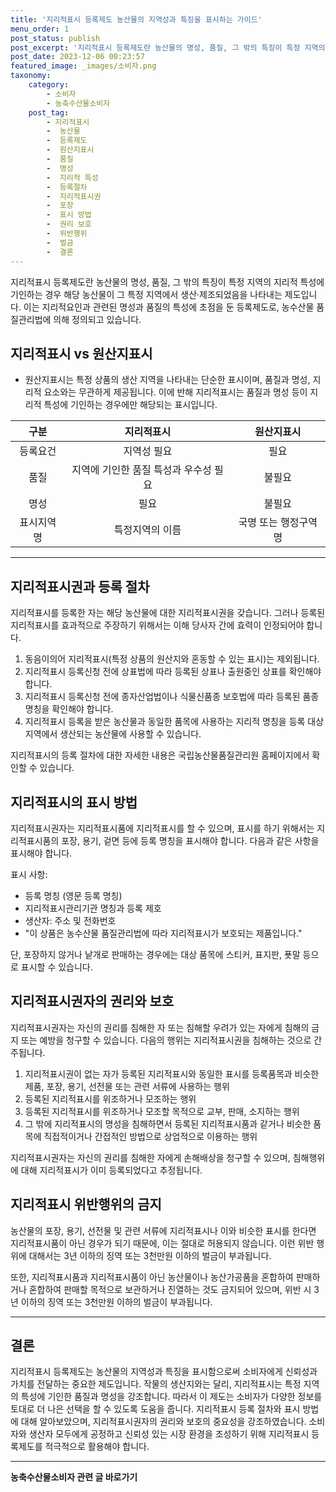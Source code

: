```yaml
---
title: '지리적표시 등록제도 농산물의 지역성과 특징을 표시하는 가이드'
menu_order: 1
post_status: publish
post_excerpt: '지리적표시 등록제도란 농산물의 명성, 품질, 그 밖의 특징이 특정 지역의 지리적 특성에 기인하는 경우 해당 농산물이 그 특정 지역에서 생산 제조되었음을 나타내는 제도입니다. 이는 지리적요인과 관련된 명성과 품질의 특성에 초점을 둔 등록제도로, 농수산물 품질관리법에 의해 정의되고 있습니다.'
post_date: 2023-12-06 00:23:57
featured_image: _images/소비자.png
taxonomy:
    category:
        - 소비자
        - 농축수산물소비자
    post_tag:
        - 지리적표시
        -  농산물
        -  등록제도
        -  원산지표시
        -  품질
        -  명성
        -  지리적 특성
        -  등록절차
        -  지리적표시권
        -  포장
        -  표시 방법
        -  권리 보호
        -  위반행위
        -  벌금
        -  결론
---
```



지리적표시 등록제도란 농산물의 명성, 품질, 그 밖의 특징이 특정 지역의 지리적 특성에 기인하는 경우 해당 농산물이 그 특정 지역에서 생산·제조되었음을 나타내는 제도입니다. 이는 지리적요인과 관련된 명성과 품질의 특성에 초점을 둔 등록제도로, 농수산물 품질관리법에 의해 정의되고 있습니다.

## 지리적표시 vs 원산지표시

* 원산지표시는 특정 상품의 생산 지역을 나타내는 단순한 표시이며, 품질과 명성, 지리적 요소와는 무관하게 제공됩니다. 이에 반해 지리적표시는 품질과 명성 등이 지리적 특성에 기인하는 경우에만 해당되는 표시입니다.

| 구분 | 지리적표시 | 원산지표시 |
|:----:|:--------:|:--------:|
| 등록요건 | 지역성 필요 | 필요 |
| 품질 | 지역에 기인한 품질 특성과 우수성 필요 | 불필요 |
| 명성 | 필요 | 불필요 |
| 표시지역명 | 특정지역의 이름 | 국명 또는 행정구역명 |

---

## 지리적표시권과 등록 절차

지리적표시를 등록한 자는 해당 농산물에 대한 지리적표시권을 갖습니다. 그러나 등록된 지리적표시를 효과적으로 주장하기 위해서는 이해 당사자 간에 효력이 인정되어야 합니다.

1. 동음이의어 지리적표시(특정 상품의 원산지와 혼동할 수 있는 표시)는 제외됩니다.
2. 지리적표시 등록신청 전에 상표법에 따라 등록된 상표나 출원중인 상표를 확인해야 합니다.
3. 지리적표시 등록신청 전에 종자산업법이나 식물신품종 보호법에 따라 등록된 품종 명칭을 확인해야 합니다.
4. 지리적표시 등록을 받은 농산물과 동일한 품목에 사용하는 지리적 명칭을 등록 대상지역에서 생산되는 농산물에 사용할 수 있습니다.

지리적표시의 등록 절차에 대한 자세한 내용은 국립농산물품질관리원 홈페이지에서 확인할 수 있습니다.

## 지리적표시의 표시 방법

지리적표시권자는 지리적표시품에 지리적표시를 할 수 있으며, 표시를 하기 위해서는 지리적표시품의 포장, 용기, 겉면 등에 등록 명칭을 표시해야 합니다. 다음과 같은 사항을 표시해야 합니다.

표시 사항:
- 등록 명칭 (영문 등록 명칭)
- 지리적표시관리기관 명칭과 등록 제호
- 생산자: 주소 및 전화번호
- "이 상품은 농수산물 품질관리법에 따라 지리적표시가 보호되는 제품입니다."

단, 포장하지 않거나 낱개로 판매하는 경우에는 대상 품목에 스티커, 표지판, 푯말 등으로 표시할 수 있습니다.

## 지리적표시권자의 권리와 보호

지리적표시권자는 자신의 권리를 침해한 자 또는 침해할 우려가 있는 자에게 침해의 금지 또는 예방을 청구할 수 있습니다. 다음의 행위는 지리적표시권을 침해하는 것으로 간주됩니다.

1. 지리적표시권이 없는 자가 등록된 지리적표시와 동일한 표시를 등록품목과 비슷한 제품, 포장, 용기, 선전물 또는 관련 서류에 사용하는 행위
2. 등록된 지리적표시를 위조하거나 모조하는 행위
3. 등록된 지리적표시를 위조하거나 모조할 목적으로 교부, 판매, 소지하는 행위
4. 그 밖에 지리적표시의 명성을 침해하면서 등록된 지리적표시품과 같거나 비슷한 품목에 직접적이거나 간접적인 방법으로 상업적으로 이용하는 행위

지리적표시권자는 자신의 권리를 침해한 자에게 손해배상을 청구할 수 있으며, 침해행위에 대해 지리적표시가 이미 등록되었다고 추정됩니다.

## 지리적표시 위반행위의 금지

농산물의 포장, 용기, 선전물 및 관련 서류에 지리적표시나 이와 비슷한 표시를 한다면 지리적표시품이 아닌 경우가 되기 때문에, 이는 절대로 허용되지 않습니다. 이런 위반 행위에 대해서는 3년 이하의 징역 또는 3천만원 이하의 벌금이 부과됩니다.

또한, 지리적표시품과 지리적표시품이 아닌 농산물이나 농산가공품을 혼합하여 판매하거나 혼합하여 판매할 목적으로 보관하거나 진열하는 것도 금지되어 있으며, 위반 시 3년 이하의 징역 또는 3천만원 이하의 벌금이 부과됩니다.

---

## 결론

지리적표시 등록제도는 농산물의 지역성과 특징을 표시함으로써 소비자에게 신뢰성과 가치를 전달하는 중요한 제도입니다. 작물의 생산지와는 달리, 지리적표시는 특정 지역의 특성에 기인한 품질과 명성을 강조합니다. 따라서 이 제도는 소비자가 다양한 정보를 토대로 더 나은 선택을 할 수 있도록 도움을 줍니다. 지리적표시 등록 절차와 표시 방법에 대해 알아보았으며, 지리적표시권자의 권리와 보호의 중요성을 강조하였습니다. 소비자와 생산자 모두에게 공정하고 신뢰성 있는 시장 환경을 조성하기 위해 지리적표시 등록제도를 적극적으로 활용해야 합니다.
<!-- wp:separator -->
<hr class="wp-block-separator has-alpha-channel-opacity"/>
<!-- /wp:separator -->

<!-- wp:group {"backgroundColor":"base","layout":{"type":"constrained"}} -->
<div class="wp-block-group has-base-background-color has-background"><!-- wp:paragraph {"align":"center","fontSize":"medium"} -->
<p class="has-text-align-center has-large-font-size"><strong>농축수산물소비자 관련 글 바로가기</strong></p>
<!-- /wp:paragraph -->


<!-- wp:latest-posts
{"categories":[{"id":31346,"count":19,"description":"","link":"https://uknowlaw.com/category/%eb%86%8d%ec%b6%95%ec%88%98%ec%82%b0%eb%ac%bc%ec%86%8c%eb%b9%84%ec%9e%90/","name":"농축수산물소비자","slug":"농축수산물소비자","taxonomy":"category","parent":0,"meta":[],"_links":{"self":[{"href":"https://uknowlaw.com/wp-json/wp/v2/categories/31346"}],"collection":[{"href":"https://uknowlaw.com/wp-json/wp/v2/categories"}],"about":[{"href":"https://uknowlaw.com/wp-json/wp/v2/taxonomies/category"}],"wp:post_type":[{"href":"https://uknowlaw.com/wp-json/wp/v2/posts?categories=31346"}],"curies":[{"name":"wp","href":"https://api.w.org/{rel}","templated":true}]}}],"postsToShow":100,"excerptLength":28,"postLayout":"grid","columns":2,"featuredImageAlign":"left","featuredImageSizeSlug":"large","fontSize":"small"} /--></div>
<!-- /wp:group -->